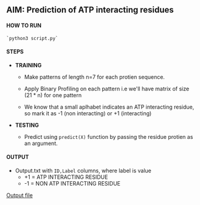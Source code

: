 ## AIM: Prediction of ATP interacting residues

#### HOW TO RUN

	`python3 script.py`

#### STEPS

* **TRAINING**

	* Make patterns of length n=7 for each protien sequence.

	* Apply Binary Profiling on each pattern i.e we'll have matrix of size (21 * n) for one pattern

	* We know that a small aplhabet indicates an ATP interacting residue, so mark it as -1 (non interacting) or +1 (interacting) 

* **TESTING**

	* Predict using `predict(X)` function by passing the residue protien as an argument.

#### OUTPUT

* Output.txt with `ID,Label` columns, where label is value 		
	* +1 = ATP INTERACTING RESIDUE
	* -1 = NON ATP INTERACTING RESIDUE

[Output file](https://github.com/ria18405/ATP-Interaction/output.txt)


